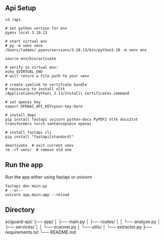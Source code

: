 ## Api Setup

```
cd /api

# set python version for env
pyenv local 3.10.13

# start virtual env
# py -m venv venv
/Users/ladams/.pyenv/versions/3.10.13/bin/python3.10 -m venv env

source env/bin/activate 

# verify in virtual env:
echo $VIRTUAL_ENV
# will return a file path to your venv

# create symlink to certifcate bundle
# necessary to install nltk
/Applications/Python\ 3.13/Install\ Certificates.command

# set openai key
export OPENAI_API_KEY=your-key-here

# install deps
pip install fastapi uvicorn python-docx PyPDF2 nltk docx2txt transformers torch sentencepiece openai

# install fastapi cli 
pip install "fastapi[standard]"

deactivate  # exit current venv
rm -rf venv/  # remove old one
```

## Run the app

Run the app either using fastapi or uvicorn

```
fastapi dev main.py
# --or--
uvicorn app.main:app --reload
```

## Directory

sciguard-api/
├── app/
│   ├── main.py
│   ├── routes/
│   │   └── analyze.py
│   ├── services/
│   │   └── scanner.py
│   └── utils/
│       └── extractor.py
├── requirements.txt
└── README.md